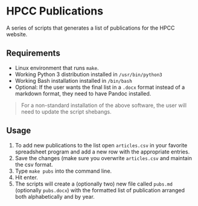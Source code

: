 # HPCC Publications
A series of scripts that generates a list of publications for the HPCC website.

## Requirements
- Linux environment that runs `make`.
- Working Python 3 distribution installed in `/usr/bin/python3`
- Working Bash installation installed in `/bin/bash`
- Optional: If the user wants the final list in a `.docx` format instead of a markdown format, they need to have Pandoc installed.

> For a non-standard installation of the above software, the user will need to update the script shebangs.

## Usage
1. To add new publications to the list open `articles.csv` in your favorite spreadsheet program and add a new row with the appropriate entries.
2. Save the changes (make sure you overwrite `articles.csv` and maintain the csv format.
3. Type `make pubs` into the command line.
4. Hit enter.
5. The scripts will create a (optionally two) new file called `pubs.md` (optionally `pubs.docx`) with the formatted list of publication arranged both alphabetically and by year.
